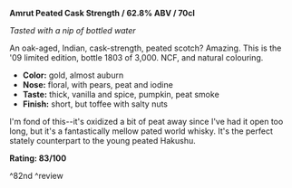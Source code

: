 **Amrut Peated Cask Strength / 62.8% ABV / 70cl**

*Tasted with a nip of bottled water*

An oak-aged, Indian, cask-strength, peated scotch?  Amazing.  This is the '09 limited edition, bottle 1803 of 3,000.  NCF, and natural colouring.

* **Color:** gold, almost auburn
* **Nose:** floral, with pears, peat and iodine
* **Taste:** thick, vanilla and spice, pumpkin, peat smoke
* **Finish:** short, but toffee with salty nuts

I'm fond of this--it's oxidized a bit of peat away since I've had it open too long, but it's a fantastically mellow pated world whisky.  It's the perfect stately counterpart to the young peated Hakushu.

**Rating: 83/100**

^82nd ^review
